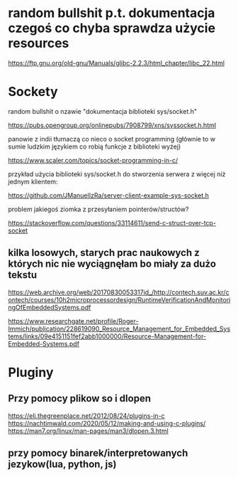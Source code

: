 

# random bullshit p.t. dokumentacja czegoś co chyba sprawdza użycie resources

https://ftp.gnu.org/old-gnu/Manuals/glibc-2.2.3/html_chapter/libc_22.html


# Sockety 
random bullshit o nzawie "dokumentacja biblioteki sys/socket.h"

https://pubs.opengroup.org/onlinepubs/7908799/xns/syssocket.h.html


panowie z indii tłumaczą co nieco o socket programming (głównie to w sumie ludzkim językiem co robią funkcje z biblioteki wyżej)

https://www.scaler.com/topics/socket-programming-in-c/


przykład użycia biblioteki sys/socket.h do stworzenia serwera z więcej niż jednym klientem:

https://github.com/JManuelIzRa/server-client-example-sys-socket.h


problem jakiegoś ziomka z przesyłaniem pointerów/structów?

https://stackoverflow.com/questions/33114611/send-c-struct-over-tcp-socket





## kilka losowych, starych prac naukowych z których nic nie wyciągnęłam bo miały za dużo tekstu

https://web.archive.org/web/20170830053317id_/http://contech.suv.ac.kr/contech/courses/10h2microprocessordesign/RuntimeVerificationAndMonitoringOfEmbeddedSystems.pdf

https://www.researchgate.net/profile/Roger-Immich/publication/228619090_Resource_Management_for_Embedded_Systems/links/09e4151151fef2abb1000000/Resource-Management-for-Embedded-Systems.pdf

# Pluginy

## Przy pomocy plikow so i dlopen

https://eli.thegreenplace.net/2012/08/24/plugins-in-c 
https://nachtimwald.com/2020/05/12/making-and-using-c-plugins/
https://man7.org/linux/man-pages/man3/dlopen.3.html 

## przy pomocy binarek/interpretowanych jezykow(lua, python, js)

